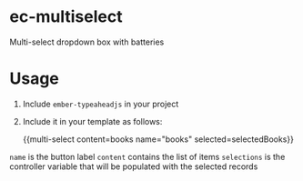 ec-multiselect
==============

Multi-select dropdown box with batteries

Usage
====
1. Include `ember-typeaheadjs` in your project
2. Include it in your template as follows:

    {{multi-select content=books name="books" selected=selectedBooks}}

`name` is the button label
`content` contains the list of items
`selections` is the controller variable that will be populated with the selected records
